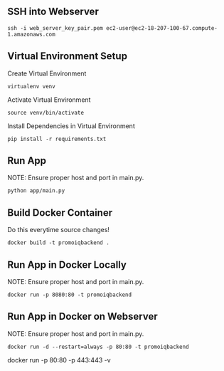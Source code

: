 ## SSH into Webserver

```ssh -i web_server_key_pair.pem ec2-user@ec2-18-207-100-67.compute-1.amazonaws.com```

## Virtual Environment Setup

Create Virtual Environment

```virtualenv venv```

Activate Virtual Environment

```source venv/bin/activate```

Install Dependencies in Virtual Environment

```pip install -r requirements.txt```

## Run App

NOTE: Ensure proper host and port in main.py.

```python app/main.py```

## Build Docker Container

Do this everytime source changes!

```docker build -t promoiqbackend .```

## Run App in Docker Locally

NOTE: Ensure proper host and port in main.py.

```docker run -p 8080:80 -t promoiqbackend```

## Run App in Docker on Webserver

NOTE: Ensure proper host and port in main.py.

```docker run -d --restart=always -p 80:80 -t promoiqbackend```

docker run -p 80:80 -p 443:443 -v 











